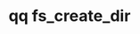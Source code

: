 ---
category: fs
command: fs_create_dir
keywords: qq, qq_cli, fs_create_dir
optional_options:
- alternate: []
  help: Parent directory path
  name: --path
  required: false
- alternate: []
  help: Parent directory ID
  name: --id
  required: false
- alternate: []
  help: New directory name
  name: --name
  required: true
permalink: /qq-cli-command-guide/fs/fs_create_dir.html
positional_options: []
sidebar: qq_cli_command_reference_sidebar
summary: This section explains how to use the <code>qq fs_create_dir</code> command.
synopsis: Create a new directory
title: qq fs_create_dir
usage: qq fs_create_dir [-h] (--path PATH | --id ID) --name NAME

---